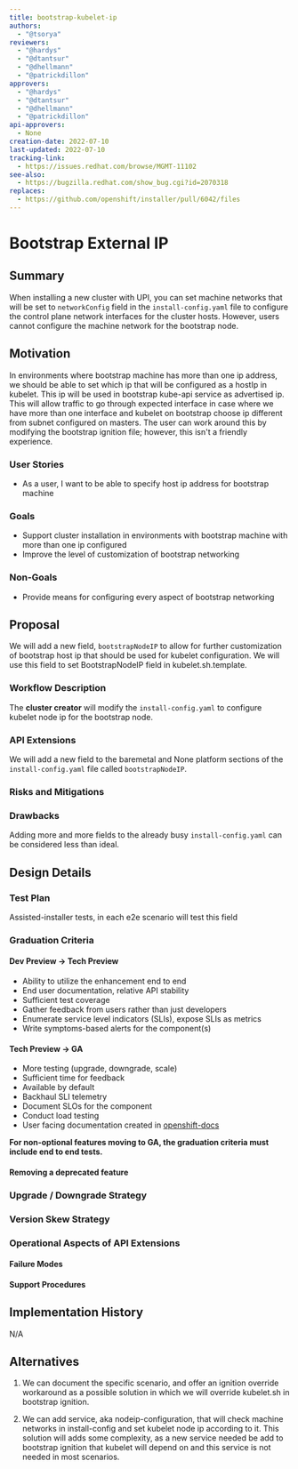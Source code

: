 ```yaml
---
title: bootstrap-kubelet-ip
authors:
  - "@tsorya"
reviewers:
  - "@hardys"
  - "@dtantsur"
  - "@dhellmann"
  - "@patrickdillon"
approvers:
  - "@hardys"
  - "@dtantsur"
  - "@dhellmann"
  - "@patrickdillon"
api-approvers:
  - None
creation-date: 2022-07-10
last-updated: 2022-07-10
tracking-link:
  - https://issues.redhat.com/browse/MGMT-11102
see-also:
  - https://bugzilla.redhat.com/show_bug.cgi?id=2070318
replaces:
  - https://github.com/openshift/installer/pull/6042/files
---
```


# Bootstrap External IP

## Summary
When installing a new cluster with UPI, you can set machine networks that will 
be set to `networkConfig` field in the `install-config.yaml` file to configure the control plane network
interfaces for the cluster hosts. However, users cannot configure 
the machine network for the bootstrap node.

## Motivation

In environments where bootstrap machine has more than one ip address, we should be able to set which ip that 
will be configured as a hostIp in kubelet. This ip will be used in bootstrap kube-api service as advertised ip.
This will allow traffic to go through expected interface in case where we have more than one interface and kubelet on bootstrap 
choose ip different from subnet configured on masters.
The user can work around this by modifying the bootstrap ignition file; however,
this isn't a friendly experience.

### User Stories

- As a user, I want to be able to specify host ip address for bootstrap machine

### Goals

- Support cluster installation in environments with bootstrap machine with more than one ip configured
- Improve the level of customization of bootstrap networking

### Non-Goals

- Provide means for configuring every aspect of bootstrap networking

## Proposal

We will add a new field, `bootstrapNodeIP` to allow for further customization of
bootstrap host ip that should be used for kubelet configuration. 
We will use this field to set BootstrapNodeIP field in kubelet.sh.template.
### Workflow Description

The **cluster creator** will modify the `install-config.yaml` to configure
kubelet node ip for the bootstrap node.

### API Extensions

We will add a new field to the baremetal and None platform sections of the
`install-config.yaml` file called `bootstrapNodeIP`.

### Risks and Mitigations

### Drawbacks

Adding more and more fields to the already busy `install-config.yaml` can be
considered less than ideal.

## Design Details

### Test Plan

Assisted-installer tests, in each e2e scenario will test this field

### Graduation Criteria

#### Dev Preview -> Tech Preview

- Ability to utilize the enhancement end to end
- End user documentation, relative API stability
- Sufficient test coverage
- Gather feedback from users rather than just developers
- Enumerate service level indicators (SLIs), expose SLIs as metrics
- Write symptoms-based alerts for the component(s)

#### Tech Preview -> GA

- More testing (upgrade, downgrade, scale)
- Sufficient time for feedback
- Available by default
- Backhaul SLI telemetry
- Document SLOs for the component
- Conduct load testing
- User facing documentation created in [openshift-docs](https://github.com/openshift/openshift-docs/)

**For non-optional features moving to GA, the graduation criteria must include
end to end tests.**

#### Removing a deprecated feature

### Upgrade / Downgrade Strategy

### Version Skew Strategy

### Operational Aspects of API Extensions

#### Failure Modes

#### Support Procedures

## Implementation History

N/A

## Alternatives
1. We can document the specific scenario, and offer an ignition override workaround
as a possible solution in which we will override kubelet.sh in bootstrap ignition.

2. We can add service, aka nodeip-configuration, that will check machine networks in install-config 
and set kubelet node ip according to it.
This solution will adds some complexity, as a new service needed be add to bootstrap ignition 
that kubelet will depend on and this service is not needed in most scenarios.
